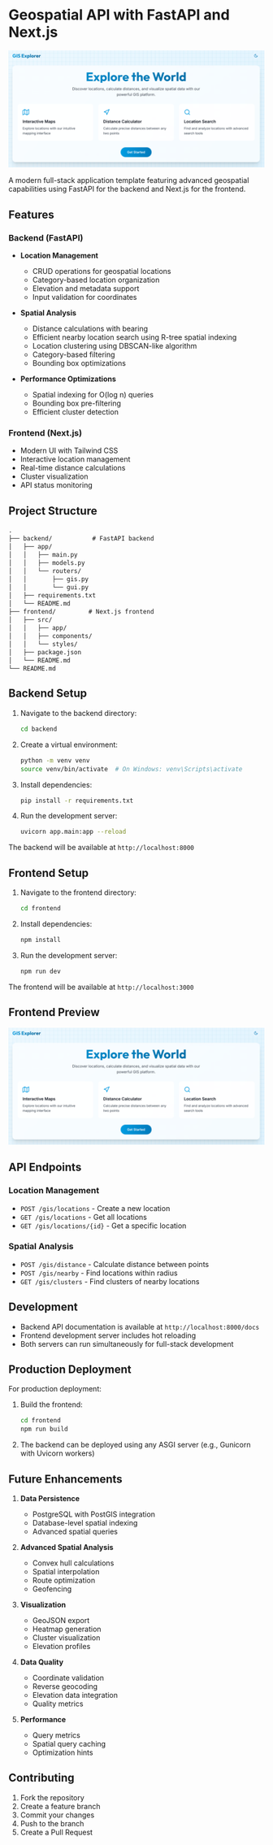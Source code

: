 # Geospatial API with FastAPI and Next.js


![GIS Explorer 2025 UI Preview](frontend/public/landing-screenshot.png)

A modern full-stack application template featuring advanced geospatial capabilities using FastAPI for the backend and Next.js for the frontend.

## Features

### Backend (FastAPI)
- **Location Management**
  - CRUD operations for geospatial locations
  - Category-based location organization
  - Elevation and metadata support
  - Input validation for coordinates

- **Spatial Analysis**
  - Distance calculations with bearing
  - Efficient nearby location search using R-tree spatial indexing
  - Location clustering using DBSCAN-like algorithm
  - Category-based filtering
  - Bounding box optimizations

- **Performance Optimizations**
  - Spatial indexing for O(log n) queries
  - Bounding box pre-filtering
  - Efficient cluster detection

### Frontend (Next.js)
- Modern UI with Tailwind CSS
- Interactive location management
- Real-time distance calculations
- Cluster visualization
- API status monitoring

## Project Structure

```
.
├── backend/           # FastAPI backend
│   ├── app/
│   │   ├── main.py
│   │   ├── models.py
│   │   └── routers/
│   │       ├── gis.py
│   │       └── gui.py
│   ├── requirements.txt
│   └── README.md
├── frontend/         # Next.js frontend
│   ├── src/
│   │   ├── app/
│   │   ├── components/
│   │   └── styles/
│   ├── package.json
│   └── README.md
└── README.md
```

## Backend Setup

1. Navigate to the backend directory:
   ```bash
   cd backend
   ```

2. Create a virtual environment:
   ```bash
   python -m venv venv
   source venv/bin/activate  # On Windows: venv\Scripts\activate
   ```

3. Install dependencies:
   ```bash
   pip install -r requirements.txt
   ```

4. Run the development server:
   ```bash
   uvicorn app.main:app --reload
   ```

The backend will be available at `http://localhost:8000`

## Frontend Setup

1. Navigate to the frontend directory:
   ```bash
   cd frontend
   ```

2. Install dependencies:
   ```bash
   npm install
   ```

3. Run the development server:
   ```bash
   npm run dev
   ```

The frontend will be available at `http://localhost:3000`

## Frontend Preview

![GIS Explorer 2025 UI Preview](frontend/public/landing-screenshot.png)

## API Endpoints

### Location Management
- `POST /gis/locations` - Create a new location
- `GET /gis/locations` - Get all locations
- `GET /gis/locations/{id}` - Get a specific location

### Spatial Analysis
- `POST /gis/distance` - Calculate distance between points
- `POST /gis/nearby` - Find locations within radius
- `GET /gis/clusters` - Find clusters of nearby locations

## Development

- Backend API documentation is available at `http://localhost:8000/docs`
- Frontend development server includes hot reloading
- Both servers can run simultaneously for full-stack development

## Production Deployment

For production deployment:

1. Build the frontend:
   ```bash
   cd frontend
   npm run build
   ```

2. The backend can be deployed using any ASGI server (e.g., Gunicorn with Uvicorn workers)

## Future Enhancements

1. **Data Persistence**
   - PostgreSQL with PostGIS integration
   - Database-level spatial indexing
   - Advanced spatial queries

2. **Advanced Spatial Analysis**
   - Convex hull calculations
   - Spatial interpolation
   - Route optimization
   - Geofencing

3. **Visualization**
   - GeoJSON export
   - Heatmap generation
   - Cluster visualization
   - Elevation profiles

4. **Data Quality**
   - Coordinate validation
   - Reverse geocoding
   - Elevation data integration
   - Quality metrics

5. **Performance**
   - Query metrics
   - Spatial query caching
   - Optimization hints

## Contributing

1. Fork the repository
2. Create a feature branch
3. Commit your changes
4. Push to the branch
5. Create a Pull Request 